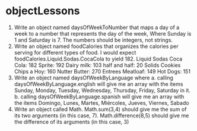 # objectLessons

1. Write an object named daysOfWeekToNumber that maps a day of a week to a number that represents the day of the week, Where Sunday is 1 and Saturday is 7. The numbers should be integers, not strings.
2. Write an object named foodCalories that organizes the calories per serving for different types of food. I would expect foodCalories.Liquid.Sodas.CocaCola to yield 182.
    Liquid
        Sodas
            Coca Cola: 182
            Sprite: 192
        Dairy
            milk: 103
            half and half: 20
    Solids
        Cookies
            Chips a Hoy: 160
            Nutter Butter: 270
        Entrees
            Meatloaf: 149
            Hot Dogs: 151    
3. Write an object named daysOfWeekByLanguage where 
    a. calling daysOfWeekByLanguage.english will give me an array with the items Sunday, Monday, Tuesday, Wednesday, Thursday, Friday, Saturday in it.
    b. calling daysOfWeekByLanguage.spanish will give me an array with the items Domingo, Lunes, Martes, Miércoles, Jueves, Viernes, Sabado
4. Write an object called Math. Math.sum(3,4) should give me the sum of its two arguments (in this case, 7). Math.difference(8,5) should give me the difference of its arguments (in this case, 3)